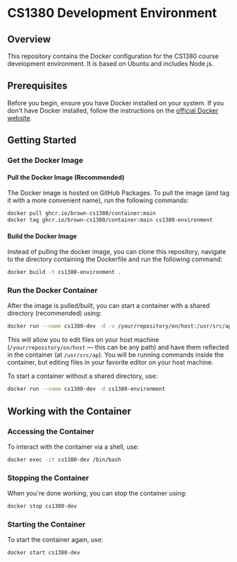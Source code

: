 # CS1380 Development Environment

## Overview

This repository contains the Docker configuration for the CS1380 course development environment. It is based on Ubuntu and includes Node.js.

## Prerequisites

Before you begin, ensure you have Docker installed on your system. If you don't have Docker installed, follow the instructions on the [official Docker website](https://docs.docker.com/get-docker/).

## Getting Started

### Get the Docker Image

#### Pull the Docker Image (Recommended)

The Docker image is hosted on GitHub Packages. To pull the image (and tag it with a more convenient name), run the following commands:

```bash
docker pull ghcr.io/brown-cs1380/container:main
docker tag ghcr.io/brown-cs1380/container:main cs1380-environment
```

#### Build the Docker Image

Instead of pulling the docker image, you can clone this repository, navigate to the directory containing the Dockerfile and run the following command:

```bash
docker build -t cs1380-environment .
```
### Run the Docker Container

After the image is pulled/built, you can start a container with a shared directory (recommended) using:

```bash
docker run --name cs1380-dev -d -v /your/repository/on/host:/usr/src/app cs1380-environment
```

This will allow you to edit files on your host machine (`/your/repository/on/host` — this can be any path) and have them reflected in the container (at `/usr/src/ap`). You will be running commands inside the container, but editing files in your favorite editor on your host machine.

To start a container without a shared directory, use:

```bash
docker run --name cs1380-dev -d cs1380-environment
```

## Working with the Container

### Accessing the Container

To interact with the container via a shell, use:
```bash
docker exec -it cs1380-dev /bin/bash
```

### Stopping the Container

When you're done working, you can stop the container using:
```bash
docker stop cs1380-dev
```
### Starting the Container

To start the container again, use:
```bash
docker start cs1380-dev
```
